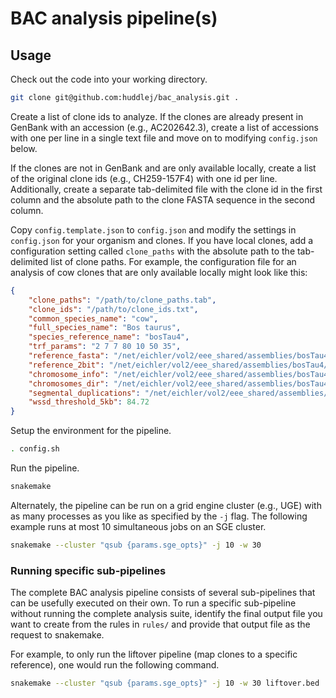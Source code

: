 # BAC analysis pipeline(s)

## Usage

Check out the code into your working directory.

```bash
git clone git@github.com:huddlej/bac_analysis.git .
```

Create a list of clone ids to analyze. If the clones are already present in GenBank with an accession (e.g., AC202642.3), create a list of accessions with one per line in a single text file and move on to modifying `config.json` below.

If the clones are not in GenBank and are only available locally, create a list of the original clone ids (e.g., CH259-157F4) with one id per line. Additionally, create a separate tab-delimited file with the clone id in the first column and the absolute path to the clone FASTA sequence in the second column.

Copy `config.template.json` to `config.json` and modify the settings in `config.json` for your organism and clones. If you have local clones, add a configuration setting called `clone_paths` with the absolute path to the tab-delimited list of clone paths. For example, the configuration file for an analysis of cow clones that are only available locally might look like this:

```json
{
    "clone_paths": "/path/to/clone_paths.tab",
    "clone_ids": "/path/to/clone_ids.txt",
    "common_species_name": "cow",
    "full_species_name": "Bos taurus",
    "species_reference_name": "bosTau4",
    "trf_params": "2 7 7 80 10 50 35",
    "reference_fasta": "/net/eichler/vol2/eee_shared/assemblies/bosTau4/bosTau4.fa",
    "reference_2bit": "/net/eichler/vol2/eee_shared/assemblies/bosTau4/bosTau4.2bit",
    "chromosome_info": "/net/eichler/vol2/eee_shared/assemblies/bosTau4/chromInfo.txt",
    "chromosomes_dir": "/net/eichler/vol2/eee_shared/assemblies/bosTau4/chromosomes_masked",
    "segmental_duplications": "/net/eichler/vol2/eee_shared/assemblies/bosTau4/wgac/genomicSuperDup.tab",
    "wssd_threshold_5kb": 84.72
}
```

Setup the environment for the pipeline.

```bash
. config.sh
```

Run the pipeline.

```bash
snakemake
```

Alternately, the pipeline can be run on a grid engine cluster (e.g., UGE) with as many processes as you like as specified by the `-j` flag. The following example runs at most 10 simultaneous jobs on an SGE cluster.

```bash
snakemake --cluster "qsub {params.sge_opts}" -j 10 -w 30
```

### Running specific sub-pipelines

The complete BAC analysis pipeline consists of several sub-pipelines that can be
usefully executed on their own. To run a specific sub-pipeline without running
the complete analysis suite, identify the final output file you want to create
from the rules in `rules/` and provide that output file as the request to
snakemake.

For example, to only run the liftover pipeline (map clones to a specific
reference), one would run the following command.

```bash
snakemake --cluster "qsub {params.sge_opts}" -j 10 -w 30 liftover.bed
```

